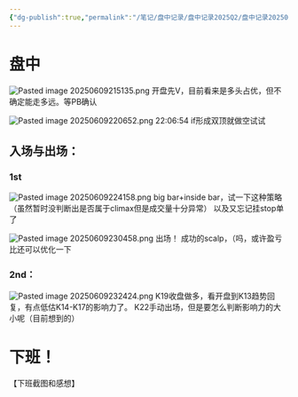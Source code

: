 ```yaml
---
{"dg-publish":true,"permalink":"/笔记/盘中记录/盘中记录2025Q2/盘中记录202506/20250609盘中记录/"}
---
```


# 盘中
![Pasted image 20250609215135.png](/img/user/%E5%9B%BE%E7%89%87%E5%AD%98%E6%94%BE%E5%9C%B0/Pasted%20image%2020250609215135.png)
开盘先V，目前看来是多头占优，但不确定能走多远。等PB确认

![Pasted image 20250609220652.png](/img/user/%E5%9B%BE%E7%89%87%E5%AD%98%E6%94%BE%E5%9C%B0/Pasted%20image%2020250609220652.png)
22:06:54 if形成双顶就做空试试

## 入场与出场：
### 1st
![Pasted image 20250609224158.png](/img/user/%E5%9B%BE%E7%89%87%E5%AD%98%E6%94%BE%E5%9C%B0/Pasted%20image%2020250609224158.png)
big bar+inside bar，试一下这种策略（虽然暂时没判断出是否属于climax但是成交量十分异常）
以及又忘记挂stop单了

![Pasted image 20250609230458.png](/img/user/%E5%9B%BE%E7%89%87%E5%AD%98%E6%94%BE%E5%9C%B0/Pasted%20image%2020250609230458.png)
出场！
成功的scalp，（吗，或许盈亏比还可以优化一下

### 2nd：
![Pasted image 20250609232424.png](/img/user/%E5%9B%BE%E7%89%87%E5%AD%98%E6%94%BE%E5%9C%B0/Pasted%20image%2020250609232424.png)
K19收盘做多，看开盘到K13趋势回复，有点低估K14-K17的影响力了。
K22手动出场，但是要怎么判断影响力的大小呢（目前想到的）

# 下班！
【下班截图和感想】